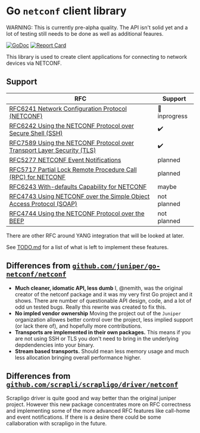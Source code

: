 # Go `netconf` client library

WARNING: This is currently pre-alpha quality.  The API isn't solid yet and a lot of testing still needs to be done as well as additional feaures.  

[![GoDoc](https://godoc.org/github.com/nemith/go-netconf/v2?status.svg)](https://godoc.org/github.com/nemith/go-netconf/v2)
[![Report Card](https://goreportcard.com/badge/github.com/nemith/go-netconf/v2)](https://goreportcard.com/report/github.com/nemith/go-netconf/v2)

This library is used to create client applications for connecting to network devices via NETCONF.

## Support

| RFC                                                                               | Support                   |
| --------------------------------------------------------------------------------- | ------------------------- |
| [RFC6241 Network Configuration Protocol (NETCONF)][RFC6241]                       | :construction: inprogress |
| [RFC6242 Using the NETCONF Protocol over Secure Shell (SSH)][RFC6242]             | :heavy_check_mark:        |
| [RFC7589 Using the NETCONF Protocol over Transport Layer Security (TLS)][RFC7589] | :heavy_check_mark:        |
| [RFC5277 NETCONF Event Notifications][RFC5277]                                    | planned                   |
| [RFC5717 Partial Lock Remote Procedure Call (RPC) for NETCONF][RFC5717]           | planned                   |
| [RFC6243 With-defaults Capability for NETCONF][RFC6243]                           | maybe                     |
| [RFC4743 Using NETCONF over the Simple Object Access Protocol (SOAP)][RFC4743]    | not planned               |
| [RFC4744 Using the NETCONF Protocol over the BEEP][RFC4744]                       | not planned               |

There are other RFC around YANG integration that will be looked at later.

[RFC4743]: [https://www.rfc-editor.org/rfc/rfc4743.html]
[RFC4744]: [https://www.rfc-editor.org/rfc/rfc4744.html]
[RFC5277]: [https://www.rfc-editor.org/rfc/rfc5277.html]
[RFC5717]: [https://www.rfc-editor.org/rfc/rfc5717.html]
[RFC6241]: [https://www.rfc-editor.org/rfc/rfc6241.html]
[RFC6242]: [https://www.rfc-editor.org/rfc/rfc6242.html]
[RFC6243]: [https://www.rfc-editor.org/rfc/rfc6243.html]
[RFC7589]: [https://www.rfc-editor.org/rfc/rfc7589.html]

See [TODO.md](TODO.md) for a list of what is left to implement these features.

## Differences from [`github.com/juniper/go-netconf/netconf`](https://pkg.go.dev/github.com/Juniper/go-netconf)
* **Much cleaner, idomatic API, less dumb** I, @nemith, was the original creator of the netconf package and it was my very first Go project and it shows.  There are number of questionable API design, code, and a lot of odd un tested bugs.  Really this rewrite was created to fix this.
* **No impled vendor ownership** Moving the project out of the `Juniper` organization allowes better control over the project, less implied support (or lack there of), and hopefully more contributions.
* **Transports are implemented in their own packages.**  This means if you are not using SSH or TLS you don't need to bring in the underlying depdendencies into your binary.
* **Stream based transports.**  Should mean less memory usage and much less allocation bringing overall performance higher. 

## Differences from [`github.com/scrapli/scrapligo/driver/netconf`](https://pkg.go.dev/github.com/scrapli/scrapligo/driver/netconf)
Scrapligo driver is quite good and way better than the original juniper project.  However this new package concentrates more on RFC correctness and implementing some of the more advanced RFC features like call-home and event notifications.  If there is a desire there could be some callaboration with scrapligo in the future.